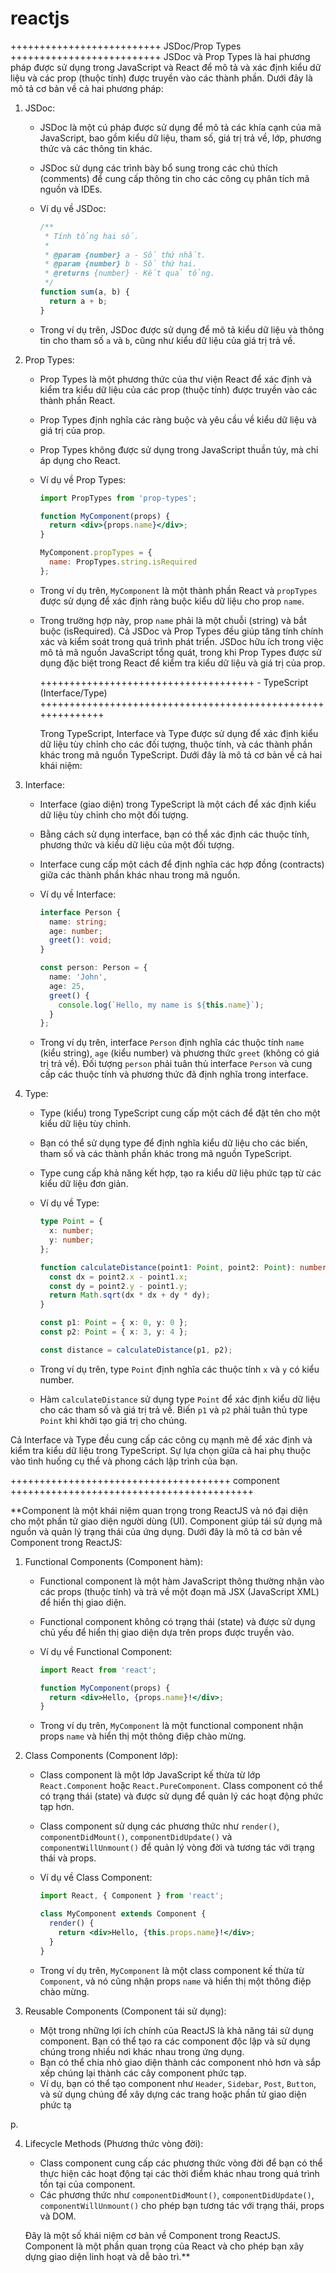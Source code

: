 # reactjs

++++++++++++++++++++++++++ JSDoc/Prop Types ++++++++++++++++++++++++++
JSDoc và Prop Types là hai phương pháp được sử dụng trong JavaScript và React để mô tả và xác định kiểu dữ liệu và các prop (thuộc tính) được truyền vào các thành phần. Dưới đây là mô tả cơ bản về cả hai phương pháp:

1. JSDoc:
   - JSDoc là một cú pháp được sử dụng để mô tả các khía cạnh của mã JavaScript, bao gồm kiểu dữ liệu, tham số, giá trị trả về, lớp, phương thức và các thông tin khác.
   - JSDoc sử dụng các trình bày bổ sung trong các chú thích (comments) để cung cấp thông tin cho các công cụ phân tích mã nguồn và IDEs.
   - Ví dụ về JSDoc:

     ```javascript
     /**
      * Tính tổng hai số.
      *
      * @param {number} a - Số thứ nhất.
      * @param {number} b - Số thứ hai.
      * @returns {number} - Kết quả tổng.
      */
     function sum(a, b) {
       return a + b;
     }
     ```

   - Trong ví dụ trên, JSDoc được sử dụng để mô tả kiểu dữ liệu và thông tin cho tham số `a` và `b`, cũng như kiểu dữ liệu của giá trị trả về.

2. Prop Types:
   - Prop Types là một phương thức của thư viện React để xác định và kiểm tra kiểu dữ liệu của các prop (thuộc tính) được truyền vào các thành phần React.
   - Prop Types định nghĩa các ràng buộc và yêu cầu về kiểu dữ liệu và giá trị của prop.
   - Prop Types không được sử dụng trong JavaScript thuần túy, mà chỉ áp dụng cho React.
   - Ví dụ về Prop Types:

     ```jsx
     import PropTypes from 'prop-types';

     function MyComponent(props) {
       return <div>{props.name}</div>;
     }

     MyComponent.propTypes = {
       name: PropTypes.string.isRequired
     };
     ```

   - Trong ví dụ trên, `MyComponent` là một thành phần React và `propTypes` được sử dụng để xác định ràng buộc kiểu dữ liệu cho prop `name`.
   - Trong trường hợp này, prop `name` phải là một chuỗi (string) và bắt buộc (isRequired).
      Cả JSDoc và Prop Types đều giúp tăng tính chính xác và kiểm soát trong quá trình phát triển.
     JSDoc hữu ích trong việc mô tả mã nguồn JavaScript tổng quát, trong khi Prop Types được sử dụng đặc biệt trong React để kiểm tra kiểu dữ liệu và giá trị của prop.



     +++++++++++++++++++++++++++++++++++++ - TypeScript (Interface/Type) ++++++++++++++++++++++++++++++++++++++++++++++++++++++++++++

     Trong TypeScript, Interface và Type được sử dụng để xác định kiểu dữ liệu tùy chỉnh cho các đối tượng, thuộc tính, và các thành phần khác trong mã nguồn TypeScript. Dưới đây là mô tả cơ bản về cả hai khái niệm:

1. Interface:
   - Interface (giao diện) trong TypeScript là một cách để xác định kiểu dữ liệu tùy chỉnh cho một đối tượng.
   - Bằng cách sử dụng interface, bạn có thể xác định các thuộc tính, phương thức và kiểu dữ liệu của một đối tượng.
   - Interface cung cấp một cách để định nghĩa các hợp đồng (contracts) giữa các thành phần khác nhau trong mã nguồn.
   - Ví dụ về Interface:

     ```typescript
     interface Person {
       name: string;
       age: number;
       greet(): void;
     }

     const person: Person = {
       name: 'John',
       age: 25,
       greet() {
         console.log(`Hello, my name is ${this.name}`);
       }
     };
     ```

   - Trong ví dụ trên, interface `Person` định nghĩa các thuộc tính `name` (kiểu string), `age` (kiểu number) và phương thức `greet` (không có giá trị trả về). Đối tượng `person` phải tuân thủ interface `Person` và cung cấp các thuộc tính và phương thức đã định nghĩa trong interface.

2. Type:
   - Type (kiểu) trong TypeScript cung cấp một cách để đặt tên cho một kiểu dữ liệu tùy chỉnh.
   - Bạn có thể sử dụng type để định nghĩa kiểu dữ liệu cho các biến, tham số và các thành phần khác trong mã nguồn TypeScript.
   - Type cung cấp khả năng kết hợp, tạo ra kiểu dữ liệu phức tạp từ các kiểu dữ liệu đơn giản.
   - Ví dụ về Type:

     ```typescript
     type Point = {
       x: number;
       y: number;
     };

     function calculateDistance(point1: Point, point2: Point): number {
       const dx = point2.x - point1.x;
       const dy = point2.y - point1.y;
       return Math.sqrt(dx * dx + dy * dy);
     }

     const p1: Point = { x: 0, y: 0 };
     const p2: Point = { x: 3, y: 4 };

     const distance = calculateDistance(p1, p2);
     ```

   - Trong ví dụ trên, type `Point` định nghĩa các thuộc tính `x` và `y` có kiểu number.
   -  Hàm `calculateDistance` sử dụng type `Point` để xác định kiểu dữ liệu cho các
    tham số và giá trị trả về. Biến `p1` và `p2` phải tuân thủ type `Point` khi khởi tạo giá trị cho chúng.

Cả Interface và Type đều cung cấp các công cụ mạnh mẽ để xác định và kiểm tra kiểu dữ liệu trong TypeScript.
Sự lựa chọn giữa cả hai phụ thuộc vào tình huống cụ thể và phong cách lập trình của bạn.


++++++++++++++++++++++++++++++++++++++ component ++++++++++++++++++++++++++++++++++++++++++

**Component là một khái niệm quan trọng trong ReactJS và nó đại diện cho một phần tử giao diện người dùng (UI). Component giúp tái sử dụng mã nguồn và quản lý trạng thái của ứng dụng. Dưới đây là mô tả cơ bản về Component trong ReactJS:

1. Functional Components (Component hàm):
   - Functional component là một hàm JavaScript thông thường nhận vào các props (thuộc tính) và trả về một đoạn mã JSX (JavaScript XML) để hiển thị giao diện.
   - Functional component không có trạng thái (state) và được sử dụng chủ yếu để hiển thị giao diện dựa trên props được truyền vào.
   - Ví dụ về Functional Component:

     ```jsx
     import React from 'react';

     function MyComponent(props) {
       return <div>Hello, {props.name}!</div>;
     }
     ```

   - Trong ví dụ trên, `MyComponent` là một functional component nhận props `name` và hiển thị một thông điệp chào mừng.

2. Class Components (Component lớp):
   - Class component là một lớp JavaScript kế thừa từ lớp `React.Component` hoặc `React.PureComponent`. Class component có thể có trạng thái (state) và được sử dụng để quản lý các hoạt động phức tạp hơn.
   - Class component sử dụng các phương thức như `render()`, `componentDidMount()`, `componentDidUpdate()` và `componentWillUnmount()` để quản lý vòng đời và tương tác với trạng thái và props.
   - Ví dụ về Class Component:

     ```jsx
     import React, { Component } from 'react';

     class MyComponent extends Component {
       render() {
         return <div>Hello, {this.props.name}!</div>;
       }
     }
     ```

   - Trong ví dụ trên, `MyComponent` là một class component kế thừa từ `Component`, và nó cũng nhận props `name` và hiển thị một thông điệp chào mừng.

3. Reusable Components (Component tái sử dụng):
   - Một trong những lợi ích chính của ReactJS là khả năng tái sử dụng component. Bạn có thể tạo ra các component độc lập và sử dụng chúng trong nhiều nơi khác nhau trong ứng dụng.
   - Bạn có thể chia nhỏ giao diện thành các component nhỏ hơn và sắp xếp chúng lại thành các cây component phức tạp.
   - Ví dụ, bạn có thể tạo component như `Header`, `Sidebar`, `Post`, `Button`, và sử dụng chúng để xây dựng các trang hoặc phần tử giao diện phức tạ

p.

4. Lifecycle Methods (Phương thức vòng đời):
   - Class component cung cấp các phương thức vòng đời để bạn có thể thực hiện các hoạt động tại các thời điểm khác nhau trong quá trình tồn tại của component.
   - Các phương thức như `componentDidMount()`, `componentDidUpdate()`, `componentWillUnmount()` cho phép bạn tương tác với trạng thái, props và DOM.

   Đây là một số khái niệm cơ bản về Component trong ReactJS. Component là một phần quan trọng của React và cho phép bạn xây dựng giao diện linh hoạt và dễ bảo trì.**
